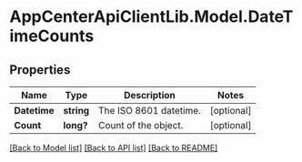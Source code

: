 # AppCenterApiClientLib.Model.DateTimeCounts
## Properties

Name | Type | Description | Notes
------------ | ------------- | ------------- | -------------
**Datetime** | **string** | The ISO 8601 datetime. | [optional] 
**Count** | **long?** | Count of the object. | [optional] 

[[Back to Model list]](../README.md#documentation-for-models) [[Back to API list]](../README.md#documentation-for-api-endpoints) [[Back to README]](../README.md)

